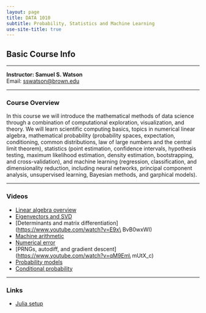```yaml
---
layout: page
title: DATA 1010
subtitle: Probability, Statistics and Machine Learning
use-site-title: true
---
```


## Basic Course Info  

---

**Instructor: Samuel S. Watson**  
Email: sswatson@brown.edu

---

### Course Overview

In this course we will introduce the mathematical methods of data science through a combination of computational exploration, visualization, and theory. We will learn scientific computing basics, topics in numerical linear algebra, mathematical probability (probability spaces, expectation, conditioning, common distributions, law of large numbers and the central limit theorem), statistics (point estimation, confidence intervals, hypothesis testing, maximum likelihood estimation, density estimation, bootstrapping, and cross-validation), and machine learning (regression, classification, and dimensionality reduction, including neural networks, principal component analysis, unsupervised learning, Bayesian methods, and garphical models).

---

### Videos

* [Linear algebra overview](https://www.youtube.com/watch?v=pz0WmaOU9Xg)
* [Eigenvectors and SVD](https://www.youtube.com/watch?v=EMpJ_8hM94c)
* [Determinants and matrix differentiation](https://www.youtube.com/watch?v=E9x\
BvB0wxWI)
* [Machine arithmetic](https://www.youtube.com/watch?v=OLSASJ3b24c)
* [Numerical error](https://www.youtube.com/watch?v=BJZrpi4vZWg)
* [PRNGs, autodiff, and gradient descent](https://www.youtube.com/watch?v=qM9Em\
mUtX_c)
* [Probability models](https://www.youtube.com/watch?v=zEwXXE4fWRc)
* [Conditional probability](https://www.youtube.com/watch?v=JGeTcRfKgBo)

---

### Links

* [Julia setup](setup)
